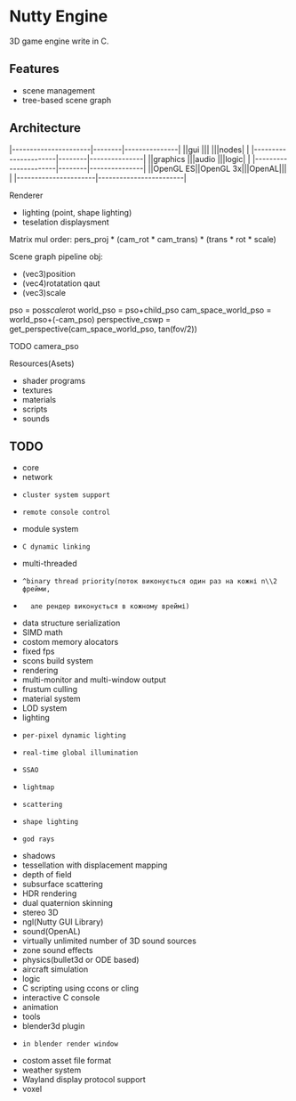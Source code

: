 Nutty Engine
===========

3D game engine write in C.

Features
--------
- scene management
-   tree-based scene graph

Architecture
------------
|----------------------|--------|---------------|
||gui		      |||      |||nodes|	|
|----------------------|--------|---------------|
||graphics	      |||audio |||logic|	|
|----------------------|--------|---------------|
||OpenGL ES||OpenGL 3x|||OpenAL|||		|
|----------------------|------------------------|

Renderer
- lighting (point, shape lighting)
- teselation displaysment

Matrix mul order: pers_proj * (cam_rot * cam_trans) * (trans * rot * scale)

Scene graph pipeline
obj:
- (vec3)position
- (vec4)rotatation qaut
- (vec3)scale

pso = pos*scale*rot
world_pso = pso+child_pso
cam_space_world_pso = world_pso+(-cam_pso)
perspective_cswp = get_perspective(cam_space_world_pso, tan(fov/2))

TODO camera_pso

Resources(Asets)
- shader programs
- textures
- materials
- scripts
- sounds

TODO
----
- core
-   network
-     cluster system support
-     remote console control
-   module system
-     C dynamic linking
-   multi-threaded
-     ^binary thread priority(поток виконується один раз на кожні n\\2 фрейми,
-       але рендер виконується в кожному вреймі)
-   data structure serialization
-   SIMD math
-   costom memory alocators
-   fixed fps
-   scons build system
- rendering
-   multi-monitor and multi-window output
-   frustum culling
-   material system
-   LOD system
-   lighting
-     per-pixel dynamic lighting
-     real-time global illumination
-     SSAO
-     lightmap
-     scattering
-     shape lighting
-     god rays
-   shadows
-   tessellation with displacement mapping
-   depth of field
-   subsurface scattering
-   HDR rendering
-   dual quaternion skinning
-   stereo 3D
-   ngl(Nutty GUI Library)
- sound(OpenAL)
-   virtually unlimited number of 3D sound sources
-   zone sound effects
- physics(bullet3d or ODE based)
-   aircraft simulation
- logic
-   C scripting using ccons or cling
-   interactive C console
- animation
- tools
-   blender3d plugin
-     in blender render window
-   costom asset file format
- weather system
- Wayland display protocol support
- voxel

